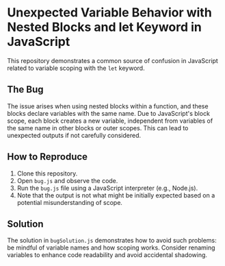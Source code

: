 # Unexpected Variable Behavior with Nested Blocks and let Keyword in JavaScript

This repository demonstrates a common source of confusion in JavaScript related to variable scoping with the `let` keyword.

## The Bug
The issue arises when using nested blocks within a function, and these blocks declare variables with the same name.  Due to JavaScript's block scope, each block creates a new variable, independent from variables of the same name in other blocks or outer scopes. This can lead to unexpected outputs if not carefully considered.

## How to Reproduce
1. Clone this repository.
2. Open `bug.js` and observe the code. 
3. Run the `bug.js` file using a JavaScript interpreter (e.g., Node.js).
4. Note that the output is not what might be initially expected based on a potential misunderstanding of scope.

## Solution
The solution in `bugSolution.js` demonstrates how to avoid such problems: be mindful of variable names and how scoping works.  Consider renaming variables to enhance code readability and avoid accidental shadowing.